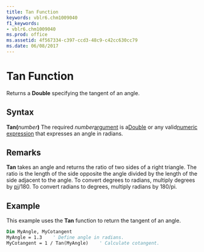 ```yaml
---
title: Tan Function
keywords: vblr6.chm1009040
f1_keywords:
- vblr6.chm1009040
ms.prod: office
ms.assetid: 4f567334-c397-ccd3-48c9-c42cc630cc79
ms.date: 06/08/2017
---
```



# Tan Function



Returns a  **Double** specifying the tangent of an angle.

## Syntax

**Tan(**_number_**)**
The required  _number_[argument](../../Glossary/vbe-glossary.md) is a[Double](../../Glossary/vbe-glossary.md) or any valid[numeric expression](../../Glossary/vbe-glossary.md) that expresses an angle in radians.

## Remarks

**Tan** takes an angle and returns the ratio of two sides of a right triangle. The ratio is the length of the side opposite the angle divided by the length of the side adjacent to the angle.
To convert degrees to radians, multiply degrees by [pi](../../Glossary/vbe-glossary.md)/180. To convert radians to degrees, multiply radians by 180/pi.

## Example

This example uses the  **Tan** function to return the tangent of an angle.


```vb
Dim MyAngle, MyCotangent
MyAngle = 1.3    ' Define angle in radians.
MyCotangent = 1 / Tan(MyAngle)    ' Calculate cotangent.


```


